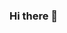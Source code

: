 ### Hi there 👋

<!--
**sinheeseung/sinheeseung** is a ✨ _special_ ✨ repository because its `README.md` (this file) appears on your GitHub profile.

Here are some ideas to get you started:

github-readme-stats

- 🔭 I’m currently working on ...
- 🌱 I’m currently learning ...
- 👯 I’m looking to collaborate on ...
- 🤔 I’m looking for help with ...
- 💬 Ask me about ...
- 📫 How to reach me: ...
- 😄 Pronouns: ...
- ⚡ Fun fact: ...
-->

